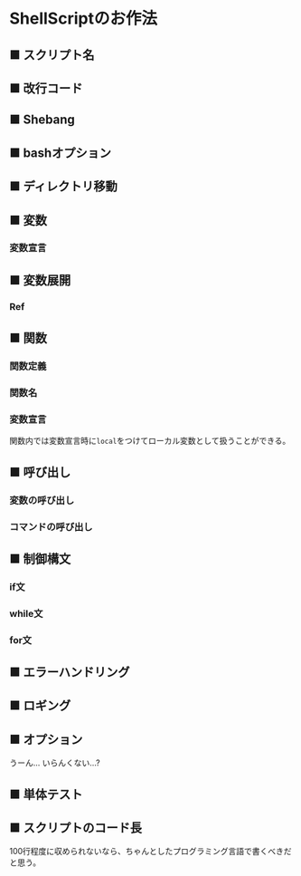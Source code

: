 # ShellScriptのお作法
## ■ スクリプト名
## ■ 改行コード
## ■ Shebang
## ■ bashオプション
## ■ ディレクトリ移動
## ■ 変数
### 変数宣言
## ■ 変数展開
### Ref
## ■ 関数
### 関数定義
### 関数名
### 変数宣言
関数内では変数宣言時に`local`をつけてローカル変数として扱うことができる。
## ■ 呼び出し
### 変数の呼び出し
### コマンドの呼び出し
## ■ 制御構文
### if文
### while文
### for文
## ■ エラーハンドリング
## ■ ロギング
## ■ オプション
うーん... いらんくない...?
## ■ 単体テスト
## ■ スクリプトのコード長
100行程度に収められないなら、ちゃんとしたプログラミング言語で書くべきだと思う。
